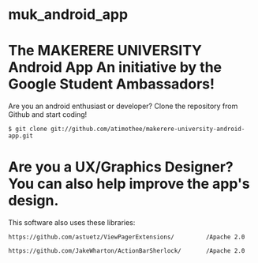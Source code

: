 muk_android_app
======

The MAKERERE UNIVERSITY Android App
An initiative by the Google Student Ambassadors!
======

Are you an android enthusiast or developer?
Clone the repository from Github and start coding!

    $ git clone git://github.com/atimothee/makerere-university-android-app.git


Are you a UX/Graphics Designer?
You can also help improve the app's design.
======

This software also uses these libraries:

	https://github.com/astuetz/ViewPagerExtensions/			/Apache 2.0
	
	https://github.com/JakeWharton/ActionBarSherlock/		/Apache 2.0
